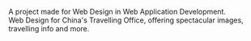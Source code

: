 A project made for Web Design in Web Application Development.<br>
Web Design for China's Travelling Office, offering spectacular images, travelling info and more.

